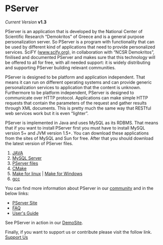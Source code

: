 PServer
=======

_Current Version_ **v1.3**

PServer is an application that is developed by the National Center of Scientific Research “Demokritos” of Greece and is a general purpose personalization server. So PServer is a program with functionality that can be used by different kind of applications that need to provide personalized services. SciFY (www.scify.org), in collaboration with “NCSR Demokritos”, finilised and documented PServer and makes sure that this technology will be offered to all for free, with all needed support: it is widely distributing and supporting PServer building relevant communities.

PServer is designed to be platform and application independent. That means it can run on different operating systems and can provide generic personalization services to application that the content is unknown. Furthermore to be platform independent, PServer is designed to communicate over HTTP protocol. Applications can make simple HTTP requests that contain the parameters of the request and gather results through XML documents. This is pretty much the same way that RESTful web services work but it is even “lighter”.

PServer is implemented in Java and uses MySQL as its RDBMS. That means that if you want to install PServer first you must have to install MySQL version 5+ and JVM version 1.5+. You can download these applications from the sites of MySQL and Sun for free. After that you should download the latest version of PServer files.

1. [JAVA](http://www.oracle.com/technetwork/java/javase/downloads/index.html)
2. [MySQL Server](http://dev.mysql.com/downloads/mysql/)
3. [PServer files](http://pserver-project.org/downloads) 
4. [CMake](http://www.cmake.org/) 
5. [Make for linux](https://www.gnu.org/software/make/) | [Make for Windows](http://gnuwin32.sourceforge.net/packages/make.htm)
6. [gcc](https://gcc.gnu.org/) 

You can find more information about PServer in our [community](http://forum.scify.gr/viewforum.php?f=7) and in the below links:

* [PServer Site](http://www.scify.gr/site/en/pserver-en)
* [FAQ](http://www.scify.gr/site/en/pserver-faq-en)
* [User's Guide](http://pserver-project.org/sites/default/files/PServerUsersGuide.pdf)

See PServer in action in our [DemoSite](http://test.newsumontheweb.org/).

Finally, if you want to support us or contribute please visit the follow link. [Support Us](http://www.scify.gr/site/en/support-us)
